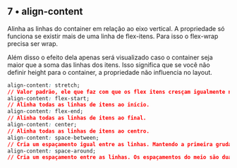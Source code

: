 ## 7 • align-content
Alinha as linhas do container em relação ao eixo vertical. A propriedade só funciona se existir mais de uma linha de flex-itens. Para isso o flex-wrap precisa ser wrap.

Além disso o efeito dela apenas será visualizado caso o container seja maior que a soma das linhas dos itens. Isso significa que se você não definir height para o container, a propriedade não influencia no layout.

~~~css
align-content: stretch;
// Valor padrão, ele que faz com que os flex itens cresçam igualmente na vertical.
align-content: flex-start;
// Alinha todas as linhas de itens ao início.
align-content: flex-end;
// Alinha todas as linhas de itens ao final.
align-content: center;
// Alinha todas as linhas de itens ao centro.
align-content: space-between;
// Cria um espaçamento igual entre as linhas. Mantendo a primeira grudada no topo e a última no bottom.
align-content: space-around;
// Cria um espaçamento entre as linhas. Os espaçamentos do meio são duas vezes maiores que o top e bottom.
~~~
